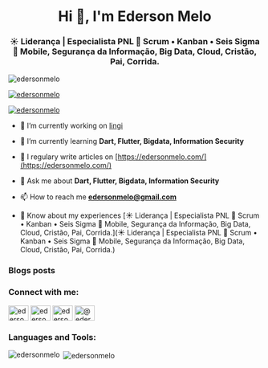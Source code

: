 <h1 align="center">Hi 👋, I'm Ederson Melo</h1>
<h3 align="center">☀️ Liderança | Especialista PNL
🧭 Scrum • Kanban • Seis Sigma
🚀 Mobile, Segurança da Informação, Big Data, Cloud, Cristão, Pai, Corrida.</h3>

<p align="left"> <img src="https://komarev.com/ghpvc/?username=edersonmelo&label=Profile%20views&color=0e75b6&style=flat" alt="edersonmelo" /> </p>

<p align="left"> <a href="https://github.com/ryo-ma/github-profile-trophy"><img src="https://github-profile-trophy.vercel.app/?username=edersonmelo" alt="edersonmelo" /></a> </p>

<p align="left"> <a href="https://twitter.com/edersonmelo" target="blank"><img src="https://img.shields.io/twitter/follow/edersonmelo?logo=twitter&style=for-the-badge" alt="edersonmelo" /></a> </p>

- 🔭 I’m currently working on [lingi](https://github.com/lingi-me)

- 🌱 I’m currently learning **Dart, Flutter, Bigdata, Information Security**

- 📝 I regulary write articles on [https://edersonmelo.com/](https://edersonmelo.com/)

- 💬 Ask me about **Dart, Flutter, Bigdata, Information Security**

- 📫 How to reach me **edersonmelo@gmail.com**

- 📄 Know about my experiences [☀️ Liderança | Especialista PNL
🧭 Scrum • Kanban • Seis Sigma
🚀 Mobile, Segurança da Informação, Big Data, Cloud, Cristão, Pai, Corrida.](☀️ Liderança | Especialista PNL
🧭 Scrum • Kanban • Seis Sigma
🚀 Mobile, Segurança da Informação, Big Data, Cloud, Cristão, Pai, Corrida.)

### Blogs posts
<!-- BLOG-POST-LIST:START -->
<!-- BLOG-POST-LIST:END -->

<h3 align="left">Connect with me:</h3>
<p align="left">
<a href="https://twitter.com/edersonmelo" target="blank"><img align="center" src="https://cdn.jsdelivr.net/npm/simple-icons@3.0.1/icons/twitter.svg" alt="edersonmelo" height="30" width="40" /></a>
<a href="https://linkedin.com/in/edersonmelo" target="blank"><img align="center" src="https://cdn.jsdelivr.net/npm/simple-icons@3.0.1/icons/linkedin.svg" alt="edersonmelo" height="30" width="40" /></a>
<a href="https://instagram.com/ederson_melo" target="blank"><img align="center" src="https://cdn.jsdelivr.net/npm/simple-icons@3.0.1/icons/instagram.svg" alt="ederson_melo" height="30" width="40" /></a>
<a href="https://medium.com/@edersonmelo" target="blank"><img align="center" src="https://cdn.jsdelivr.net/npm/simple-icons@3.0.1/icons/medium.svg" alt="@edersonmelo" height="30" width="40" /></a>
</p>

<h3 align="left">Languages and Tools:</h3>

<p><img align="left" src="https://github-readme-stats.vercel.app/api/top-langs?username=edersonmelo&show_icons=true&locale=en&layout=compact" alt="edersonmelo" /></p>

<p>&nbsp;<img align="center" src="https://github-readme-stats.vercel.app/api?username=edersonmelo&show_icons=true&locale=en" alt="edersonmelo" /></p>
